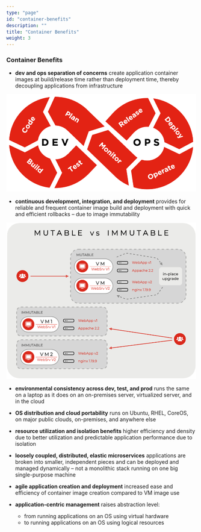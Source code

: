 ```yaml
---
type: "page"
id: "container-benefits"
description: ""
title: "Container Benefits"
weight: 3
---
```


### Container Benefits

- **dev and ops separation of concerns** create application container images at build/release time rather than deployment time, thereby decoupling applications from infrastructure

![benefit1](benefit1.png)

- **continuous development, integration, and deployment** provides for reliable and frequent container image build and deployment with quick and efficient rollbacks – due to image immutability

![benefit2](benefit2.png)

- **environmental consistency across dev, test, and prod** runs the same on a laptop as it does on an on-premises server, virtualized server, and in the cloud

- **OS distribution and cloud portability** runs on Ubuntu, RHEL, CoreOS, on major public clouds, on-premises, and anywhere else

- **resource utilization and isolation benefits** higher efficiency and density due to better utilization and predictable application performance due to isolation

- **loosely coupled, distributed, elastic microservices** applications are broken into smaller, independent pieces and can be deployed and managed dynamically – not a monolithic stack running on one big single-purpose machine

- **agile application creation and deployment** increased ease and efficiency of container image creation compared to VM image use

- **application-centric management** raises abstraction level:
    - from running applications on an OS using virtual hardware
    - to running applications on an OS using logical resources